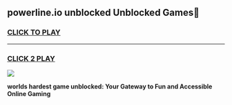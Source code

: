 
## powerline.io unblocked Unblocked Games👋
<h3>
<a href="https://premium.freeplayer.one?title=powerline.io_unblocked&ref=16F">CLICK TO PLAY</a></h3>
<hr>

<h3>
<a href="https://premium.freeplayer.one?title=powerline.io_unblocked&ref=16F">CLICK 2 PLAY</a>
  
</h3>

<a href="https://premium.freeplayer.one?title=powerline.io_unblocked&ref=16F/"><img src="https://clearcache.store/games.png"></a>


**worlds hardest game unblocked: Your Gateway to Fun and Accessible Online Gaming**
